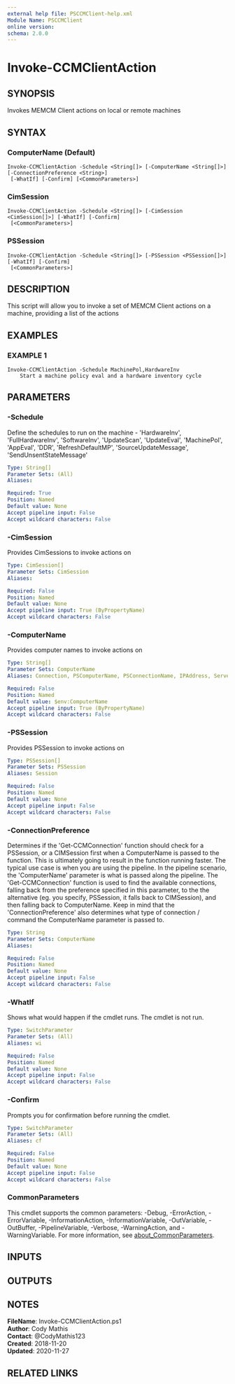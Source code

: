 ```yaml
---
external help file: PSCCMClient-help.xml
Module Name: PSCCMClient
online version:
schema: 2.0.0
---
```


# Invoke-CCMClientAction

## SYNOPSIS
Invokes MEMCM Client actions on local or remote machines

## SYNTAX

### ComputerName (Default)
```
Invoke-CCMClientAction -Schedule <String[]> [-ComputerName <String[]>] [-ConnectionPreference <String>]
 [-WhatIf] [-Confirm] [<CommonParameters>]
```

### CimSession
```
Invoke-CCMClientAction -Schedule <String[]> [-CimSession <CimSession[]>] [-WhatIf] [-Confirm]
 [<CommonParameters>]
```

### PSSession
```
Invoke-CCMClientAction -Schedule <String[]> [-PSSession <PSSession[]>] [-WhatIf] [-Confirm]
 [<CommonParameters>]
```

## DESCRIPTION
This script will allow you to invoke a set of MEMCM Client actions on a machine, providing a list of the actions

## EXAMPLES

### EXAMPLE 1
```
Invoke-CCMClientAction -Schedule MachinePol,HardwareInv
    Start a machine policy eval and a hardware inventory cycle
```

## PARAMETERS

### -Schedule
Define the schedules to run on the machine - 'HardwareInv', 'FullHardwareInv', 'SoftwareInv', 'UpdateScan', 'UpdateEval', 'MachinePol', 'AppEval', 'DDR', 'RefreshDefaultMP', 'SourceUpdateMessage', 'SendUnsentStateMessage'

```yaml
Type: String[]
Parameter Sets: (All)
Aliases:

Required: True
Position: Named
Default value: None
Accept pipeline input: False
Accept wildcard characters: False
```

### -CimSession
Provides CimSessions to invoke actions on

```yaml
Type: CimSession[]
Parameter Sets: CimSession
Aliases:

Required: False
Position: Named
Default value: None
Accept pipeline input: True (ByPropertyName)
Accept wildcard characters: False
```

### -ComputerName
Provides computer names to invoke actions on

```yaml
Type: String[]
Parameter Sets: ComputerName
Aliases: Connection, PSComputerName, PSConnectionName, IPAddress, ServerName, HostName, DNSHostName

Required: False
Position: Named
Default value: $env:ComputerName
Accept pipeline input: True (ByPropertyName)
Accept wildcard characters: False
```

### -PSSession
Provides PSSession to invoke actions on

```yaml
Type: PSSession[]
Parameter Sets: PSSession
Aliases: Session

Required: False
Position: Named
Default value: None
Accept pipeline input: False
Accept wildcard characters: False
```

### -ConnectionPreference
Determines if the 'Get-CCMConnection' function should check for a PSSession, or a CIMSession first when a ComputerName
is passed to the function.
This is ultimately going to result in the function running faster.
The typical use case is
when you are using the pipeline.
In the pipeline scenario, the 'ComputerName' parameter is what is passed along the
pipeline.
The 'Get-CCMConnection' function is used to find the available connections, falling back from the preference
specified in this parameter, to the the alternative (eg.
you specify, PSSession, it falls back to CIMSession), and then
falling back to ComputerName.
Keep in mind that the 'ConnectionPreference' also determines what type of connection / command
the ComputerName parameter is passed to.

```yaml
Type: String
Parameter Sets: ComputerName
Aliases:

Required: False
Position: Named
Default value: None
Accept pipeline input: False
Accept wildcard characters: False
```

### -WhatIf
Shows what would happen if the cmdlet runs.
The cmdlet is not run.

```yaml
Type: SwitchParameter
Parameter Sets: (All)
Aliases: wi

Required: False
Position: Named
Default value: None
Accept pipeline input: False
Accept wildcard characters: False
```

### -Confirm
Prompts you for confirmation before running the cmdlet.

```yaml
Type: SwitchParameter
Parameter Sets: (All)
Aliases: cf

Required: False
Position: Named
Default value: None
Accept pipeline input: False
Accept wildcard characters: False
```

### CommonParameters
This cmdlet supports the common parameters: -Debug, -ErrorAction, -ErrorVariable, -InformationAction, -InformationVariable, -OutVariable, -OutBuffer, -PipelineVariable, -Verbose, -WarningAction, and -WarningVariable. For more information, see [about_CommonParameters](http://go.microsoft.com/fwlink/?LinkID=113216).

## INPUTS

## OUTPUTS

## NOTES

**FileName**:    Invoke-CCMClientAction.ps1  
**Author**:      Cody Mathis  
**Contact**:     @CodyMathis123  
**Created**:     2018-11-20  
**Updated**:     2020-11-27  

## RELATED LINKS
